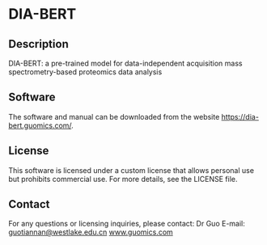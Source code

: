 # DIA-BERT

## Description
DIA-BERT: a pre-trained model for data-independent acquisition mass spectrometry-based proteomics data analysis

## Software
The software and manual can be downloaded from the website https://dia-bert.guomics.com/.

## License
This software is licensed under a custom license that allows personal use but prohibits commercial use. For more details, see the LICENSE file.

## Contact
For any questions or licensing inquiries, please contact:
Dr Guo
E-mail: guotiannan@westlake.edu.cn
www.guomics.com
